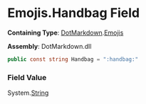 # Emojis\.Handbag Field

**Containing Type**: [DotMarkdown](../../README.md)\.[Emojis](../README.md)

**Assembly**: DotMarkdown\.dll

```csharp
public const string Handbag = ":handbag:"
```

### Field Value

System\.[String](https://docs.microsoft.com/en-us/dotnet/api/system.string)